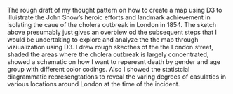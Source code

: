 The rough draft of my thought pattern on how to create a map using D3 to illuistrate the John Snow’s heroic efforts and landmark achievement in isolating the caue of the cholera outbreak in London in 1854.
The sketch above presumably  just gives an overbiew od the subsequent steps that I would be undertaking to explore and analyze the the map through viziualization using D3.  I drew  rough skecthes of the the London street, shaded the areas where the cholera outbreak is largely concentrated, showed a schematic on how I want to reperesnt death by gender and age group with different color codings. Also I showed the statistcial diagrammatic represengtations to reveal the varing degrees of casulaties in various locations around London at the time of the incident.

